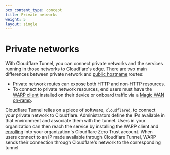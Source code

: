 ```yaml
---
pcx_content_type: concept
title: Private networks
weight: 5
layout: single
---
```


# Private networks

With Cloudflare Tunnel, you can connect private networks and the services running in those networks to Cloudflare's edge. There are two main differences between private network and [public hostname](/cloudflare-one/connections/connect-networks/routing-to-tunnel/) routes:

* Private network routes can expose both HTTP and non-HTTP resources.
* To connect to private network resources, end users must have the [WARP client](/cloudflare-one/connections/connect-devices/warp/) installed on their device or onboard traffic via a [Magic WAN on-ramp](/magic-wan/zero-trust/cloudflare-tunnel/).

Cloudflare Tunnel relies on a piece of software, `cloudflared`, to connect your private network to Cloudflare. Administrators define the IPs available in that environment and associate them with the tunnel. Users in your organization can then reach the service by installing the WARP client and [enrolling](/cloudflare-one/connections/connect-devices/warp/deployment/) into your organization's Cloudflare Zero Trust account. When users connect to an IP made available through Cloudflare Tunnel, WARP sends their connection through Cloudflare's network to the corresponding tunnel.
